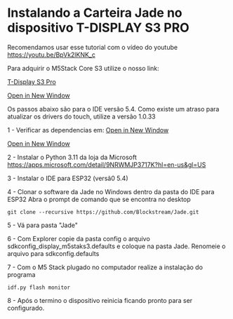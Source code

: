 # Instalando a Carteira Jade no dispositivo T-DISPLAY S3 PRO #
Recomendamos usar esse tutorial com o vídeo do youtube https://youtu.be/BpVk2lKNK_c

Para adquirir o M5Stack Core S3 utilize o nosso link:

<a href="https://s.click.aliexpress.com/e/_opvEKde" target="_blank" rel="noopener noreferrer">T-Display S3 Pro</a>

[Open in New Window](https://s.click.aliexpress.com/e/_opvEKde)

Os passos abaixo são para o IDE versão 5.4. Como existe um atraso para atualizar os drivers do touch, utilize a versão 1.0.33

1 - Verificar as dependencias em:
[Open in New Window](https://github.com/Blockstream/Jade)

[Open in New Window](https://github.com/Blockstream/Jade?tab=readme-ov-file#set-up-the-environment)
 
2 - Instalar o Python 3.11 da loja da Microsoft
https://apps.microsoft.com/detail/9NRWMJP3717K?hl=en-us&gl=US

3 - Instalar o IDE para ESP32 (versã0 5.4)

4 - Clonar o software da Jade no Windows dentro da pasta do IDE para ESP32
Abra o prompt de comando que se encontra no desktop
```
git clone --recursive https://github.com/Blockstream/Jade.git
```
5 - Vá para pasta "Jade"

6 - Com Explorer copie da pasta config o arquivo sdkconfig_display_m5staks3.defaults e coloque na pasta Jade. Renomeie o arquivo para sdkconfig.defaults

7 - Com o M5 Stack plugado no computador realize a instalação do programa
```
idf.py flash monitor
```
8 - Após o termino o dispositivo reinicia ficando pronto para ser configurado.

